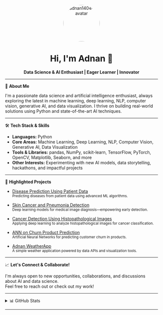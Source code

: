 <!-- Profile README for adnan1404-ds -->

<p align="center">
  <img src="https://avatars.githubusercontent.com/u/your-user-id?v=4" width="120" alt="adnan1404-ds avatar" style="border-radius:50%">
</p>

<h1 align="center">Hi, I'm Adnan 👋</h1>

<p align="center">
  <b>Data Science & AI Enthusiast | Eager Learner | Innovator</b>
</p>

---

🌟 **About Me**

I'm a passionate data science and artificial intelligence enthusiast, always exploring the latest in machine learning, deep learning, NLP, computer vision, generative AI, and data visualization. I thrive on building real-world solutions using Python and state-of-the-art AI techniques.

---

🛠️ **Tech Stack & Skills**

- **Languages:** Python
- **Core Areas:** Machine Learning, Deep Learning, NLP, Computer Vision, Generative AI, Data Visualization
- **Tools & Libraries:** pandas, NumPy, scikit-learn, TensorFlow, PyTorch, OpenCV, Matplotlib, Seaborn, and more
- **Other Interests:** Experimenting with new AI models, data storytelling, hackathons, and impactful projects

---

🚀 **Highlighted Projects**

- [Disease Prediction Using Patient Data](https://github.com/adnan1404-ds/Disease-Prediction-Using-Patient-Data)  
  <sub>Predicting diseases from patient data using advanced ML algorithms.</sub>

- [Skin Cancer and Pneumonia Detection](https://github.com/adnan1404-ds/Skin-Cancer-and-Pneumonia-Detection)  
  <sub>Deep learning models for medical image diagnosis—empowering early detection.</sub>

- [Cancer Detection Using Histopathological Images](https://github.com/adnan1404-ds/Cancer-Detection-Using-Histopathological-Images-)  
  <sub>Applying deep learning to analyze histopathological images for cancer classification.</sub>

- [ANN on Churn Product Prediction](https://github.com/adnan1404-ds/ANN-on-Churn-Product-Prediction)  
  <sub>Artificial Neural Networks for predicting customer churn in products.</sub>

- [Adnan WeatherApp](https://github.com/adnan1404-ds/Adnan-WheaterApp)  
  <sub>A simple weather application powered by data APIs and visualization tools.</sub>

---

📈 **Let's Connect & Collaborate!**

I'm always open to new opportunities, collaborations, and discussions about AI and data science.  
Feel free to reach out or check out my work!

<!-- Optionally, add social links below when ready -->
<!--
[![LinkedIn](https://img.shields.io/badge/-LinkedIn-blue?logo=linkedin&style=flat-square)](YOUR-LINKEDIN-URL)
[![Twitter](https://img.shields.io/badge/-Twitter-blue?logo=twitter&style=flat-square)](YOUR-TWITTER-URL)
-->

---

<details>
  <summary>📊 GitHub Stats</summary>
  
  ![adnan1404-ds's GitHub stats](https://github-readme-stats.vercel.app/api?username=adnan1404-ds&show_icons=true&theme=default)
</details>

---